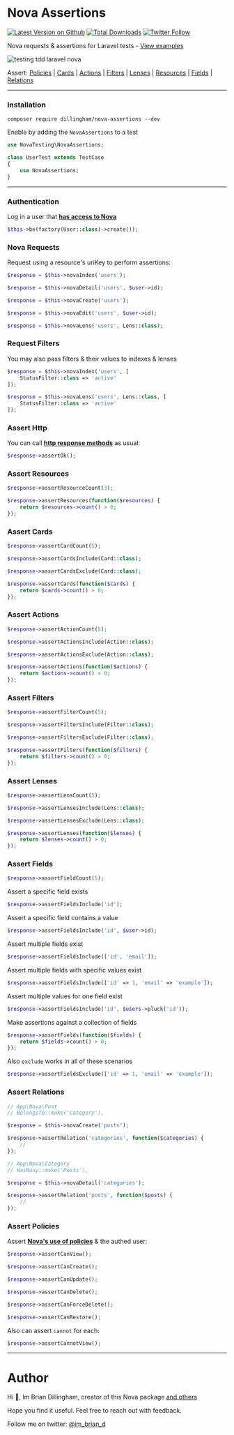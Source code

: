 # Nova Assertions

[![Latest Version on Github](https://img.shields.io/github/release/dillingham/nova-assertions.svg?style=flat-square)](https://packagist.org/packages/dillingham/nova-assertions)
[![Total Downloads](https://img.shields.io/packagist/dt/dillingham/nova-assertions.svg?style=flat-square)](https://packagist.org/packages/dillingham/nova-assertions) [![Twitter Follow](https://img.shields.io/twitter/follow/im_brian_d?color=%231da1f1&label=Twitter&logo=%231da1f1&logoColor=%231da1f1&style=flat-square)](https://twitter.com/im_brian_d)

Nova requests & assertions for Laravel tests - [View examples](https://github.com/dillingham/nova-assertions/tree/master/examples)

![testing tdd laravel nova](https://user-images.githubusercontent.com/29180903/63385407-e3f7d680-c36e-11e9-96f8-6ebbe48bd62b.png)

Assert:
[Policies](https://github.com/dillingham/nova-assertions#assert-policies) |
[Cards](https://github.com/dillingham/nova-assertions#assert-cards) |
[Actions](https://github.com/dillingham/nova-assertions#assert-actions) |
[Filters](https://github.com/dillingham/nova-assertions#assert-filters) |
[Lenses](https://github.com/dillingham/nova-assertions#assert-lenses) |
[Resources](https://github.com/dillingham/nova-assertions#assert-resources) |
[Fields](https://github.com/dillingham/nova-assertions#assert-fields) |
[Relations](https://github.com/dillingham/nova-assertions#assert-relations)

---

### Installation

```
composer require dillingham/nova-assertions --dev
```
Enable by adding the `NovaAssertions` to a test
```php
use NovaTesting\NovaAssertions;

class UserTest extends TestCase
{
    use NovaAssertions;
}
```

---

### Authentication
Log in a user that **[has access to Nova](https://nova.laravel.com/docs/2.0/installation.html#authorizing-nova)**
```php
$this->be(factory(User::class)->create());
```

### Nova Requests

Request using a resource's uriKey to perform assertions:

```php
$response = $this->novaIndex('users');

$response = $this->novaDetail('users', $user->id);

$response = $this->novaCreate('users');

$response = $this->novaEdit('users', $user->id);

$response = $this->novaLens('users', Lens::class);
```

### Request Filters
You may also pass filters & their values to indexes & lenses
```php
$response = $this->novaIndex('users', [
    StatusFilter::class => 'active'
]);
```
```php
$response = $this->novaLens('users', Lens::class, [
    StatusFilter::class => 'active'
]);
```
### Assert Http
You can call **[http response methods](https://laravel.com/docs/5.8/http-tests#available-assertions)** as usual:

```php
$response->assertOk();
```
### Assert Resources
```php
$response->assertResourceCount(3);
```
```php
$response->assertResources(function($resources) {
    return $resources->count() > 0;
});
```

### Assert Cards
```php
$response->assertCardCount(5);
```
```php
$response->assertCardsInclude(Card::class);
```
```php
$response->assertCardsExclude(Card::class);
```
```php
$response->assertCards(function($cards) {
    return $cards->count() > 0;
});
```

### Assert Actions
```php
$response->assertActionCount(5);
```
```php
$response->assertActionsInclude(Action::class);
```
```php
$response->assertActionsExclude(Action::class);
```
```php
$response->assertActions(function($actions) {
    return $actions->count() > 0;
});
```
### Assert Filters
```php
$response->assertFilterCount(5);
```
```php
$response->assertFiltersInclude(Filter::class);
```
```php
$response->assertFiltersExclude(Filter::class);
```
```php
$response->assertFilters(function($filters) {
    return $filters->count() > 0;
});
```
### Assert Lenses
```php
$response->assertLensCount(5);
```
```php
$response->assertLensesInclude(Lens::class);
```
```php
$response->assertLensesExclude(Lens::class);
```
```php
$response->assertLenses(function($lenses) {
    return $lenses->count() > 0;
});
```
### Assert Fields
```php
$response->assertFieldCount(5);
```
Assert a specific field exists
```php
$response->assertFieldsInclude('id');
```
Assert a specific field contains a value
```php
$response->assertFieldsInclude('id', $user->id);
```
Assert multiple fields exist
```php
$response->assertFieldsInclude(['id', 'email']);
```
Assert multiple fields with specific values exist
```php
$response->assertFieldsInclude(['id' => 1, 'email' => 'example']);
```
Assert multiple values for one field exist
```php
$response->assertFieldsInclude('id', $users->pluck('id'));
```
Make assertions against a collection of fields
```php
$response->assertFields(function($fields) {
    return $fields->count() > 0;
});
```
Also `exclude` works in all of these scenarios
```php
$response->assertFieldsExclude(['id' => 1, 'email' => 'example']);
```
### Assert Relations
```php
// App\Nova\Post
// BelongsTo::make('Category'),
```
```php
$response = $this->novaCreate('posts');

$response->assertRelation('categories', function($categories) {
    //
});
```
```php
// App\Nova\Category
// HasMany::make('Posts'),
```
```php
$response = $this->novaDetail('categories');

$response->assertRelation('posts', function($posts) {
    //
});
```

### Assert Policies

Assert **[Nova's use of policies](https://nova.laravel.com/docs/2.0/resources/authorization.html#authorization)** & the authed user:

```php
$response->assertCanView();

$response->assertCanCreate();

$response->assertCanUpdate();

$response->assertCanDelete();

$response->assertCanForceDelete();

$response->assertCanRestore();
```
Also can assert `cannot` for each:
```php
$response->assertCannotView();
```


---

# Author

Hi 👋, Im Brian Dillingham, creator of this Nova package [and others](https://novapackages.com/collaborators/dillingham)

Hope you find it useful. Feel free to reach out with feedback.

Follow me on twitter: [@im_brian_d](https://twitter.com/im_brian_d) 

